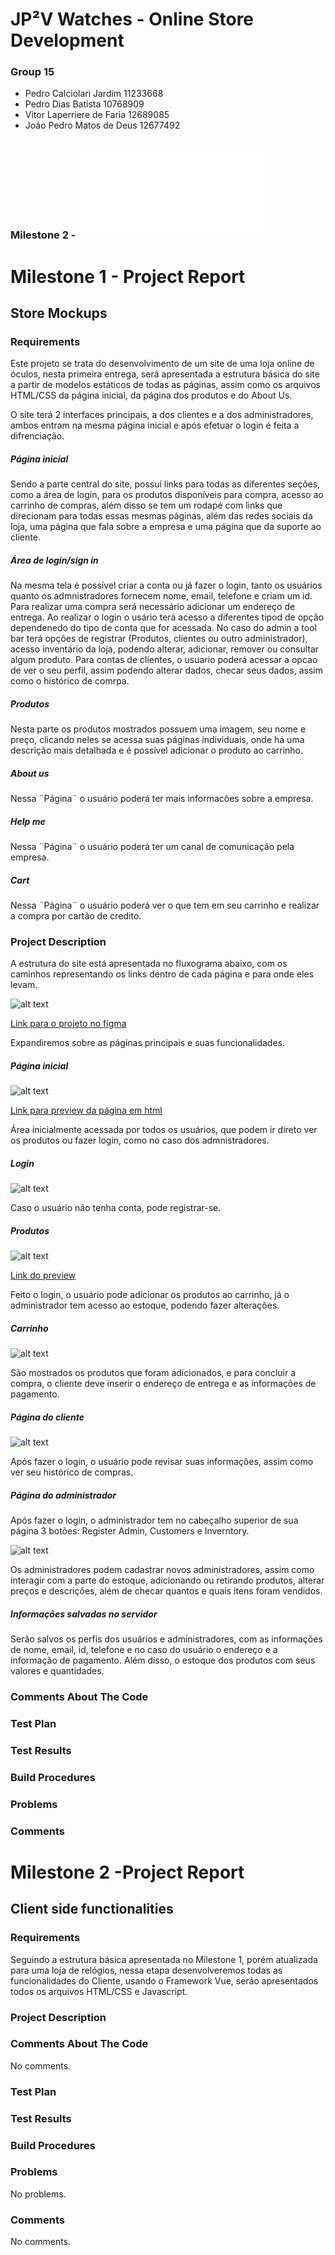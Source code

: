 # JP²V Watches - Online Store Development

### Group 15 
- Pedro Calciolari Jardim 11233668
- Pedro Dias Batista 10768909
- Vitor Laperriere de Faria 12689085
- João Pedro Matos de Deus 12677492 

### Milestone 2 - ![Relatório](github.com/jjonhy/Web-Grupo15/edit/main/README.md?plain=1#L114)

# Milestone 1 - Project Report
## Store Mockups


### Requirements
Este projeto se trata do desenvolvimento de um site de uma loja online de óculos, nesta primeira entrega, será apresentada a estrutura básica do site a partir de modelos estáticos de todas as páginas, assim como os arquivos HTML/CSS da página inicial, da página dos produtos e do About Us.

O site terá 2 interfaces principais, a dos clientes e a dos administradores, ambos entram na mesma página inicial e após efetuar o login é feita a difrenciação.

##### Página inicial

Sendo a parte central do site, possuí links para todas as diferentes seções, como a área de login, para os produtos disponíveis para compra, acesso ao carrinho de compras, além disso se tem um rodapé com links que direcionam para todas essas mesmas páginas, além das redes sociais da loja, uma página que fala sobre a empresa e uma página que da suporte ao cliente.

##### Área de login/sign in

Na mesma tela é possível criar a conta ou já fazer o login, tanto os usuários quanto os admnistradores fornecem nome, email, telefone e criam um id. Para realizar uma compra será necessário adicionar um endereço de entrega. Ao realizar o login o usário terá acesso a diferentes tipod de opção dependenedo do tipo de conta que for acessada. No caso do admin a tool bar terá opções de registrar (Produtos, clientes ou outro administrador), acesso inventário da loja, podendo alterar, adicionar, remover ou consultar algum produto. Para contas de clientes, o usuario poderá acessar a opcao de ver o seu perfil, assim podendo alterar dados, checar seus dados, assim como o histórico de comrpa.

##### Produtos

Nesta parte os produtos mostrados possuem uma imagem, seu nome e preço, clicando neles se acessa suas páginas individuais, onde há uma descrição mais detalhada e é possível adicionar o produto ao carrinho.

##### About us

Nessa ¨Página¨ o usuário poderá ter mais informacões sobre a empresa. 

##### Help me

Nessa ¨Página¨ o usuário poderá ter um canal de comunicação pela empresa. 

##### Cart

Nessa ¨Página¨ o usuário poderá ver o que tem em seu carrinho e realizar a compra por cartão de credito. 


### Project Description

A estrutura do site está apresentada no fluxograma abaixo, com os caminhos representando os links dentro de cada página e para onde eles levam.

![alt text](https://github.com/pedrodbatista/Web-Grupo15/blob/f72b56f012a835c35d8b7642196964a08376dfd2/fluxograma.png)

[Link para o projeto no figma](https://www.figma.com/file/CJVTRnRFsZI2NqqxcmN9yo/Tropical-Glasses?node-id=0%3A1)

Expandiremos sobre as páginas principais e suas funcionalidades.

##### Página inicial

![alt text](https://github.com/pedrodbatista/Web-Grupo15/blob/f9b16f8d0db361f342ac590a6b044a05fe4b5caf/principal.png)

[Link para preview da página em html](https://htmlpreview.github.io/?https://github.com/pedrodbatista/Web-Grupo15/blob/12704a07d84dc8657597752f71e5e5877b5f9b8b/TRAB_loja_oline/main.html)

Área inicialmente acessada por todos os usuários, que podem ir direto ver os produtos ou fazer login, como no caso dos admnistradores.

##### Login

![alt text](https://github.com/pedrodbatista/Web-Grupo15/blob/482291d8671120891594acd589832f928b1daca7/login.png)

Caso o usuário não tenha conta, pode registrar-se.

##### Produtos

![alt text](https://github.com/pedrodbatista/Web-Grupo15/blob/5f1129cd0f0a23b00c3322e4ed4d8b4bd9f1c990/produtos.png)

[Link do preview](https://htmlpreview.github.io/?https://github.com/pedrodbatista/Web-Grupo15/blob/12704a07d84dc8657597752f71e5e5877b5f9b8b/TRAB_loja_oline/glasses.html)

Feito o login, o usuário pode adicionar os produtos ao carrinho, já o administrador tem acesso ao estoque, podendo fazer alterações.

##### Carrinho

![alt text](https://github.com/pedrodbatista/Web-Grupo15/blob/38e6d68c6330d21f9e72144756d72e6237911659/carrinho.png)

São mostrados os produtos que foram adicionados, e para concluir a compra, o cliente deve inserir o endereço de entrega e as informações de pagamento.

##### Página do cliente

![alt text](https://github.com/pedrodbatista/Web-Grupo15/blob/13d590dde09b888772b98728d891059ca7cec727/user.png)

Após fazer o login, o usuário pode revisar suas informações, assim como ver seu histórico de compras.

##### Página do administrador

Após fazer o login, o administrador tem no cabeçalho superior de sua página 3 botões: Register Admin, Customers e Inverntory.

![alt text](https://github.com/pedrodbatista/Web-Grupo15/blob/482291d8671120891594acd589832f928b1daca7/admin.png)

Os administradores podem cadastrar novos administradores, assim como interagir com a parte do estoque, adicionando ou retirando produtos, alterar preços e descrições, além de checar quantos e quais itens foram vendidos.

##### Informações salvadas no servidor

Serão salvos os perfis dos usuários e administradores, com as informações de nome, email, id, telefone e no caso do usuário o endereço e a informação de pagamento. Além disso, o estoque dos produtos com seus valores e quantidades.


### Comments About The Code

### Test Plan

### Test Results

### Build Procedures

### Problems

### Comments

# Milestone 2 -Project Report
## Client side functionalities


### Requirements
Seguindo a estrutura básica apresentada no Milestone 1, porém atualizada para uma loja de relógios, nessa etapa desenvolveremos todas as funcionalidades do Cliente, usando o Framework Vue, serão apresentados todos os arquivos HTML/CSS e Javascript.



### Project Description





### Comments About The Code
No comments.
### Test Plan

### Test Results

### Build Procedures

### Problems
No problems.

### Comments
No comments.